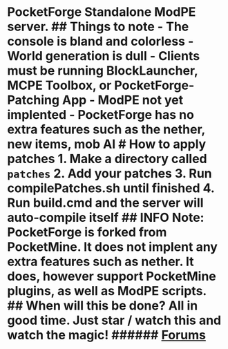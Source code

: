 # PocketForge Standalone ModPE server. ## Things to note - The console is bland and colorless - World generation is dull - Clients must be running BlockLauncher, MCPE Toolbox, or PocketForge-Patching App - ModPE not yet implented - PocketForge has no extra features such as the nether, new items, mob AI # How to apply patches 1. Make a directory called `patches` 2. Add your patches 3. Run compilePatches.sh until finished 4. Run build.cmd and the server will auto-compile itself ## INFO Note: PocketForge is forked from PocketMine. It does not implent any extra features such as nether. It does, however support PocketMine plugins, as well as ModPE scripts. ## When will this be done? All in good time. Just star / watch this and watch the magic! ###### [Forums](https://thelucyclub2.yohosts.info/PocketForge/)